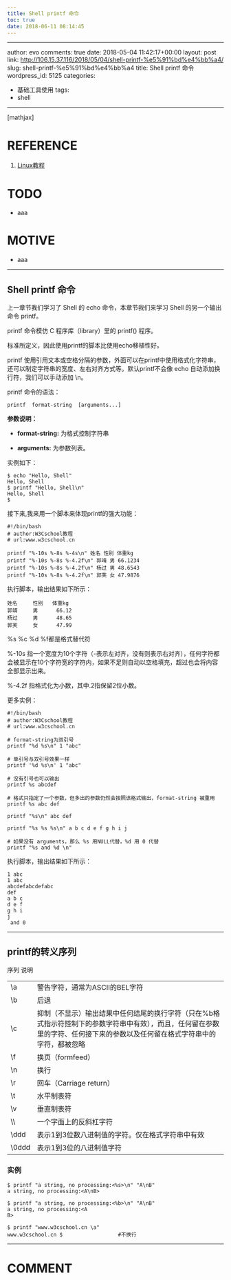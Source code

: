 ```yaml
---
title: Shell printf 命令
toc: true
date: 2018-06-11 08:14:45
---
```

---
author: evo
comments: true
date: 2018-05-04 11:42:17+00:00
layout: post
link: http://106.15.37.116/2018/05/04/shell-printf-%e5%91%bd%e4%bb%a4/
slug: shell-printf-%e5%91%bd%e4%bb%a4
title: Shell printf 命令
wordpress_id: 5125
categories:
- 基础工具使用
tags:
- shell
---

<!-- more -->

[mathjax]


# REFERENCE





 	
  1. [Linux教程](https://www.w3cschool.cn/linux/)




# TODO





 	
  * aaa




# MOTIVE





 	
  * aaa





* * *





## Shell printf 命令


上一章节我们学习了 Shell 的 echo 命令，本章节我们来学习 Shell 的另一个输出命令 printf。

printf 命令模仿 C 程序库（library）里的 printf() 程序。

标准所定义，因此使用printf的脚本比使用echo移植性好。

printf 使用引用文本或空格分隔的参数，外面可以在printf中使用格式化字符串，还可以制定字符串的宽度、左右对齐方式等。默认printf不会像 echo 自动添加换行符，我们可以手动添加 \n。

printf 命令的语法：

    
    printf  format-string  [arguments...]
    


**参数说明：**



 	
  * **format-string:** 为格式控制字符串

 	
  * **arguments:** 为参数列表。


实例如下：

    
    $ echo "Hello, Shell"
    Hello, Shell
    $ printf "Hello, Shell\n"
    Hello, Shell
    $
    


接下来,我来用一个脚本来体现printf的强大功能：

    
    #!/bin/bash
    # author:W3Cschool教程
    # url:www.w3cschool.cn
     
    printf "%-10s %-8s %-4s\n" 姓名 性别 体重kg  
    printf "%-10s %-8s %-4.2f\n" 郭靖 男 66.1234 
    printf "%-10s %-8s %-4.2f\n" 杨过 男 48.6543 
    printf "%-10s %-8s %-4.2f\n" 郭芙 女 47.9876 
    


执行脚本，输出结果如下所示：

    
    姓名     性别   体重kg
    郭靖     男      66.12
    杨过     男      48.65
    郭芙     女      47.99
    


%s %c %d %f都是格式替代符

%-10s 指一个宽度为10个字符（-表示左对齐，没有则表示右对齐），任何字符都会被显示在10个字符宽的字符内，如果不足则自动以空格填充，超过也会将内容全部显示出来。

%-4.2f 指格式化为小数，其中.2指保留2位小数。

更多实例：

    
    #!/bin/bash
    # author:W3Cschool教程
    # url:www.w3cschool.cn
     
    # format-string为双引号
    printf "%d %s\n" 1 "abc"
    
    # 单引号与双引号效果一样 
    printf '%d %s\n' 1 "abc" 
    
    # 没有引号也可以输出
    printf %s abcdef
    
    # 格式只指定了一个参数，但多出的参数仍然会按照该格式输出，format-string 被重用
    printf %s abc def
    
    printf "%s\n" abc def
    
    printf "%s %s %s\n" a b c d e f g h i j
    
    # 如果没有 arguments，那么 %s 用NULL代替，%d 用 0 代替
    printf "%s and %d \n" 
    


执行脚本，输出结果如下所示：

    
    1 abc
    1 abc
    abcdefabcdefabc
    def
    a b c
    d e f
    g h i
    j  
     and 0
    





* * *





## printf的转义序列


<table class="reference" >
<tbody >
<tr >
序列
说明
</tr>
<tr >

<td >\a
</td>

<td >警告字符，通常为ASCII的BEL字符
</td>
</tr>
<tr >

<td >\b
</td>

<td >后退
</td>
</tr>
<tr >

<td >\c
</td>

<td >抑制（不显示）输出结果中任何结尾的换行字符（只在%b格式指示符控制下的参数字符串中有效），而且，任何留在参数里的字符、任何接下来的参数以及任何留在格式字符串中的字符，都被忽略
</td>
</tr>
<tr >

<td >\f
</td>

<td >换页（formfeed）
</td>
</tr>
<tr >

<td >\n
</td>

<td >换行
</td>
</tr>
<tr >

<td >\r
</td>

<td >回车（Carriage return）
</td>
</tr>
<tr >

<td >\t
</td>

<td >水平制表符
</td>
</tr>
<tr >

<td >\v
</td>

<td >垂直制表符
</td>
</tr>
<tr >

<td >\\
</td>

<td >一个字面上的反斜杠字符
</td>
</tr>
<tr >

<td >\ddd
</td>

<td >表示1到3位数八进制值的字符。仅在格式字符串中有效
</td>
</tr>
<tr >

<td >\0ddd
</td>

<td >表示1到3位的八进制值字符
</td>
</tr>
</tbody>
</table>


### 实例



    
    $ printf "a string, no processing:<%s>\n" "A\nB"
    a string, no processing:<A\nB>
    
    $ printf "a string, no processing:<%b>\n" "A\nB"
    a string, no processing:<A
    B>
    
    $ printf "www.w3cschool.cn \a"
    www.w3cschool.cn $                  #不换行
























* * *





# COMMENT



